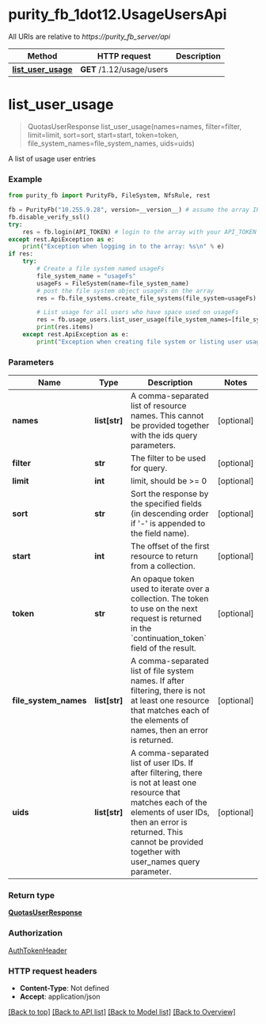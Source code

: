 # purity_fb_1dot12.UsageUsersApi

All URIs are relative to *https://purity_fb_server/api*

Method | HTTP request | Description
------------- | ------------- | -------------
[**list_user_usage**](UsageUsersApi.md#list_user_usage) | **GET** /1.12/usage/users | 


# **list_user_usage**
> QuotasUserResponse list_user_usage(names=names, filter=filter, limit=limit, sort=sort, start=start, token=token, file_system_names=file_system_names, uids=uids)



A list of usage user entries

### Example 
```python
from purity_fb import PurityFb, FileSystem, NfsRule, rest

fb = PurityFb("10.255.9.28", version=__version__) # assume the array IP is 10.255.9.28
fb.disable_verify_ssl()
try:
    res = fb.login(API_TOKEN) # login to the array with your API_TOKEN
except rest.ApiException as e:
    print("Exception when logging in to the array: %s\n" % e)
if res:
    try:
        # Create a file system named usageFs
        file_system_name = "usageFs"
        usageFs = FileSystem(name=file_system_name)
        # post the file system object usageFs on the array
        res = fb.file_systems.create_file_systems(file_system=usageFs)

        # List usage for all users who have space used on usageFs
        res = fb.usage_users.list_user_usage(file_system_names=[file_system_name])
        print(res.items)
    except rest.ApiException as e:
        print("Exception when creating file system or listing user usage: %s\n" % e)
```

### Parameters

Name | Type | Description  | Notes
------------- | ------------- | ------------- | -------------
 **names** | **list[str]**| A comma-separated list of resource names. This cannot be provided together with the ids query parameters. | [optional] 
 **filter** | **str**| The filter to be used for query. | [optional] 
 **limit** | **int**| limit, should be &gt;&#x3D; 0 | [optional] 
 **sort** | **str**| Sort the response by the specified fields (in descending order if &#39;-&#39; is appended to the field name). | [optional] 
 **start** | **int**| The offset of the first resource to return from a collection. | [optional] 
 **token** | **str**| An opaque token used to iterate over a collection. The token to use on the next request is returned in the &#x60;continuation_token&#x60; field of the result. | [optional] 
 **file_system_names** | **list[str]**| A comma-separated list of file system names. If after filtering, there is not at least one resource that matches each of the elements of names, then an error is returned. | [optional] 
 **uids** | **list[str]**| A comma-separated list of user IDs. If after filtering, there is not at least one resource that matches each of the elements of user IDs, then an error is returned. This cannot be provided together with user_names query parameter. | [optional] 

### Return type

[**QuotasUserResponse**](QuotasUserResponse.md)

### Authorization

[AuthTokenHeader](index.md#AuthTokenHeader)

### HTTP request headers

 - **Content-Type**: Not defined
 - **Accept**: application/json

[[Back to top]](#) [[Back to API list]](index.md#endpoint-properties) [[Back to Model list]](index.md#documentation-for-models) [[Back to Overview]](index.md)

